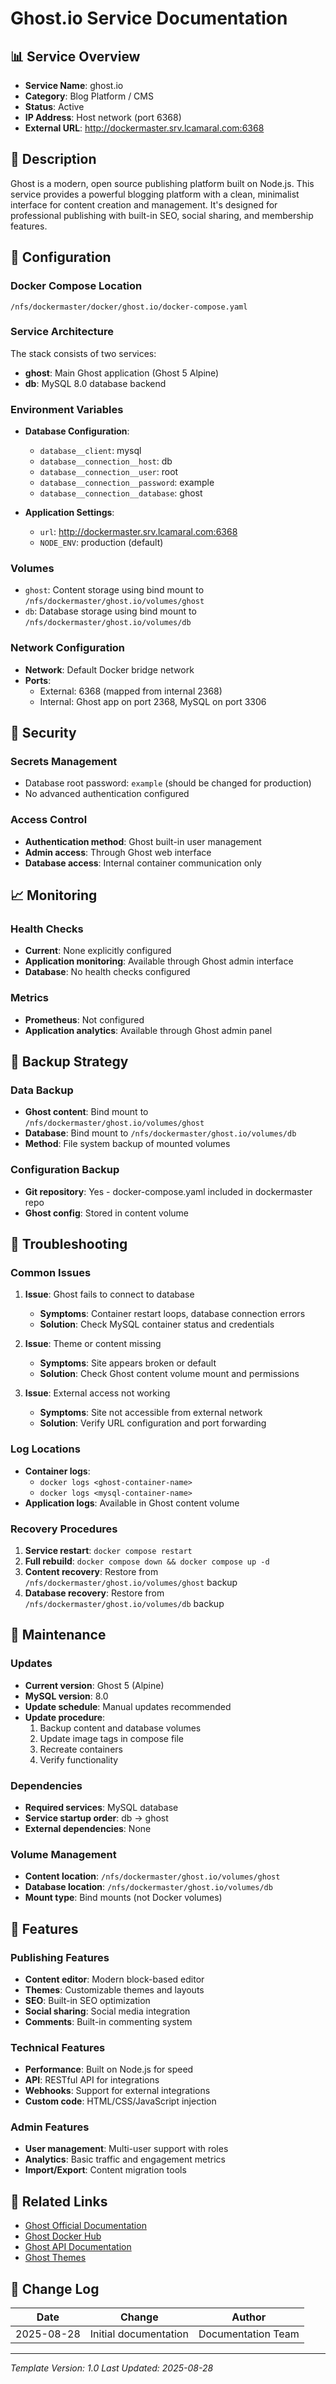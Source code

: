 # Ghost.io Service Documentation

## 📊 Service Overview

- **Service Name**: ghost.io
- **Category**: Blog Platform / CMS
- **Status**: Active
- **IP Address**: Host network (port 6368)
- **External URL**: http://dockermaster.srv.lcamaral.com:6368

## 🚀 Description

Ghost is a modern, open source publishing platform built on Node.js. This service provides a powerful blogging platform with a clean, minimalist interface for content creation and management. It's designed for professional publishing with built-in SEO, social sharing, and membership features.

## 🔧 Configuration

### Docker Compose Location
```
/nfs/dockermaster/docker/ghost.io/docker-compose.yaml
```

### Service Architecture
The stack consists of two services:
- **ghost**: Main Ghost application (Ghost 5 Alpine)
- **db**: MySQL 8.0 database backend

### Environment Variables
- **Database Configuration**:
  - `database__client`: mysql
  - `database__connection__host`: db
  - `database__connection__user`: root
  - `database__connection__password`: example
  - `database__connection__database`: ghost

- **Application Settings**:
  - `url`: http://dockermaster.srv.lcamaral.com:6368
  - `NODE_ENV`: production (default)

### Volumes
- `ghost`: Content storage using bind mount to `/nfs/dockermaster/ghost.io/volumes/ghost`
- `db`: Database storage using bind mount to `/nfs/dockermaster/ghost.io/volumes/db`

### Network Configuration
- **Network**: Default Docker bridge network
- **Ports**:
  - External: 6368 (mapped from internal 2368)
  - Internal: Ghost app on port 2368, MySQL on port 3306

## 🔐 Security

### Secrets Management
- Database root password: `example` (should be changed for production)
- No advanced authentication configured

### Access Control
- **Authentication method**: Ghost built-in user management
- **Admin access**: Through Ghost web interface
- **Database access**: Internal container communication only

## 📈 Monitoring

### Health Checks
- **Current**: None explicitly configured
- **Application monitoring**: Available through Ghost admin interface
- **Database**: No health checks configured

### Metrics
- **Prometheus**: Not configured
- **Application analytics**: Available through Ghost admin panel

## 🔄 Backup Strategy

### Data Backup
- **Ghost content**: Bind mount to `/nfs/dockermaster/ghost.io/volumes/ghost`
- **Database**: Bind mount to `/nfs/dockermaster/ghost.io/volumes/db`
- **Method**: File system backup of mounted volumes

### Configuration Backup
- **Git repository**: Yes - docker-compose.yaml included in dockermaster repo
- **Ghost config**: Stored in content volume

## 🚨 Troubleshooting

### Common Issues
1. **Issue**: Ghost fails to connect to database
   - **Symptoms**: Container restart loops, database connection errors
   - **Solution**: Check MySQL container status and credentials

2. **Issue**: Theme or content missing
   - **Symptoms**: Site appears broken or default
   - **Solution**: Check Ghost content volume mount and permissions

3. **Issue**: External access not working
   - **Symptoms**: Site not accessible from external network
   - **Solution**: Verify URL configuration and port forwarding

### Log Locations
- **Container logs**:
  - `docker logs <ghost-container-name>`
  - `docker logs <mysql-container-name>`
- **Application logs**: Available in Ghost content volume

### Recovery Procedures
1. **Service restart**: `docker compose restart`
2. **Full rebuild**: `docker compose down && docker compose up -d`
3. **Content recovery**: Restore from `/nfs/dockermaster/ghost.io/volumes/ghost` backup
4. **Database recovery**: Restore from `/nfs/dockermaster/ghost.io/volumes/db` backup

## 📝 Maintenance

### Updates
- **Current version**: Ghost 5 (Alpine)
- **MySQL version**: 8.0
- **Update schedule**: Manual updates recommended
- **Update procedure**:
  1. Backup content and database volumes
  2. Update image tags in compose file
  3. Recreate containers
  4. Verify functionality

### Dependencies
- **Required services**: MySQL database
- **Service startup order**: db → ghost
- **External dependencies**: None

### Volume Management
- **Content location**: `/nfs/dockermaster/ghost.io/volumes/ghost`
- **Database location**: `/nfs/dockermaster/ghost.io/volumes/db`
- **Mount type**: Bind mounts (not Docker volumes)

## 🔧 Features

### Publishing Features
- **Content editor**: Modern block-based editor
- **Themes**: Customizable themes and layouts
- **SEO**: Built-in SEO optimization
- **Social sharing**: Social media integration
- **Comments**: Built-in commenting system

### Technical Features
- **Performance**: Built on Node.js for speed
- **API**: RESTful API for integrations
- **Webhooks**: Support for external integrations
- **Custom code**: HTML/CSS/JavaScript injection

### Admin Features
- **User management**: Multi-user support with roles
- **Analytics**: Basic traffic and engagement metrics
- **Import/Export**: Content migration tools

## 🔗 Related Links

- [Ghost Official Documentation](https://ghost.org/docs/)
- [Ghost Docker Hub](https://hub.docker.com/_/ghost)
- [Ghost API Documentation](https://ghost.org/docs/content-api/)
- [Ghost Themes](https://ghost.org/marketplace/)

## 📅 Change Log

| Date | Change | Author |
|------|---------|---------|
| 2025-08-28 | Initial documentation | Documentation Team |

---
*Template Version: 1.0*
*Last Updated: 2025-08-28*
